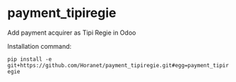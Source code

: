 # payment_tipiregie

Add payment acquirer as Tipi Regie in Odoo

Installation command:

`pip install -e git+https://github.com/Horanet/payment_tipiregie.git#egg=payment_tipiregie`
